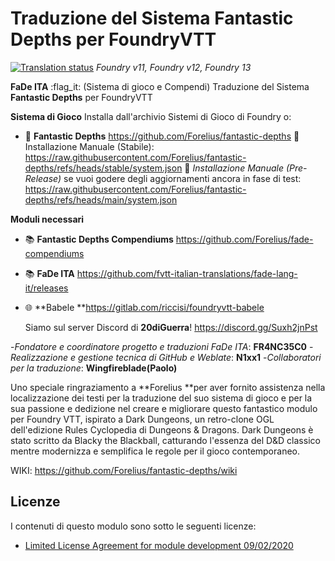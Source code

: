 # Traduzione del Sistema Fantastic Depths per FoundryVTT

[![Translation status](https://weblate.n1xx1.me/widget/fantastic-depths/-/it/svg-badge.svg)](https://weblate.n1xx1.me/engage/fantastic-depths/-/it/) *Foundry v11, Foundry v12, Foundry 13*

**FaDe ITA** :flag_it:  (Sistema di gioco e Compendi)
Traduzione del Sistema **Fantastic Depths** per FoundryVTT

**Sistema di Gioco** Installa dall'archivio Sistemi di Gioco di Foundry o:
- :dragon: **Fantastic Depths** https://github.com/Forelius/fantastic-depths
:floppy_disk: Installazione Manuale (Stabile): https://raw.githubusercontent.com/Forelius/fantastic-depths/refs/heads/stable/system.json
:floppy_disk: *Installazione Manuale (Pre-Release)* se vuoi godere degli aggiornamenti ancora in fase di test: https://raw.githubusercontent.com/Forelius/fantastic-depths/refs/heads/main/system.json

**Moduli necessari**
- :books: **Fantastic Depths Compendiums** https://github.com/Forelius/fade-compendiums
- :books: **FaDe ITA** https://github.com/fvtt-italian-translations/fade-lang-it/releases
- :globe_with_meridians: **Babele **https://gitlab.com/riccisi/foundryvtt-babele

  Siamo sul server Discord di **20diGuerra**! https://discord.gg/Suxh2jnPst

-*Fondatore e coordinatore progetto e traduzioni FaDe ITA*: **FR4NC35C0**
-*Realizzazione e gestione tecnica di GitHub e Weblate*: **N1xx1**
-*Collaboratori per la traduzione*: **Wingfireblade(Paolo)**

Uno speciale ringraziamento a **Forelius **per aver fornito assistenza nella localizzazione dei testi per la traduzione del suo sistema di gioco e per la sua passione e dedizione nel creare e migliorare questo fantastico modulo per Foundry VTT, ispirato a Dark Dungeons, un retro-clone OGL dell'edizione Rules Cyclopedia di Dungeons & Dragons. Dark Dungeons è stato scritto da Blacky the Blackball, catturando l'essenza del D&D classico mentre modernizza e semplifica le regole per il gioco contemporaneo.


WIKI: https://github.com/Forelius/fantastic-depths/wiki

## Licenze

I contenuti di questo modulo sono sotto le seguenti licenze:

- [Limited License Agreement for module development 09/02/2020](https://foundryvtt.com/article/license/)
